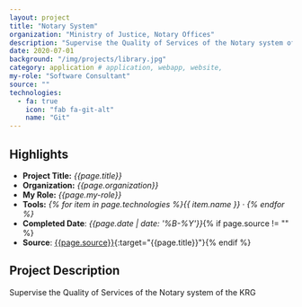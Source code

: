 ```yaml
---
layout: project
title: "Notary System"
organization: "Ministry of Justice, Notary Offices"
description: "Supervise the Quality of Services of the Notary system of the KRG"
date: 2020-07-01
background: "/img/projects/library.jpg"
category: application # application, webapp, website,
my-role: "Software Consultant"
source: ""
technologies:
  - fa: true
    icon: "fab fa-git-alt"
    name: "Git"
---
```


## Highlights

- **Project Title:** _{{page.title}}_
- **Organization:** _{{page.organization}}_
- **My Role:** _{{page.my-role}}_
- **Tools:** _{% for item in page.technologies %}{{ item.name }}&nbsp;&middot;&nbsp;{% endfor %}_
- **Completed Date**: _{{page.date  | date: '%B-%Y'}}_{% if page.source != "" %}
- **Source**: [{{page.source}}]({{page.source}}){:target="{{page.title}}"}{% endif %}

## Project Description

Supervise the Quality of Services of the Notary system of the KRG
